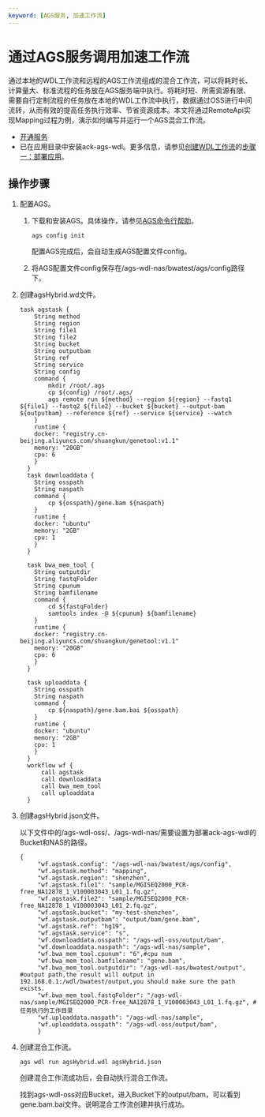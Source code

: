 ```yaml
---
keyword: [AGS服务, 加速工作流]
---
```


# 通过AGS服务调用加速工作流

通过本地的WDL工作流和远程的AGS工作流组成的混合工作流，可以将耗时长、计算量大、标准流程的任务放在AGS服务端中执行。将耗时短、所需资源有限、需要自行定制流程的任务放在本地的WDL工作流中执行，数据通过OSS进行中间流转，从而有效的提高任务执行效率、节省资源成本。本文将通过RemoteApi实现Mapping过程为例，演示如何编写并运行一个AGS混合工作流。

-   [开通服务](https://common-buy.aliyun.com/?commodityCode=csk_gspayasgo_public_cn#/buy)
-   已在应用目录中安装ack-ags-wdl。更多信息，请参见[创建WDL工作流](/cn.zh-CN/基因计算服务AGS用户指南/WDL工作流/创建WDL工作流.md)的[步骤一：部署应用](/cn.zh-CN/基因计算服务AGS用户指南/WDL工作流/创建WDL工作流.mdsection_50p_xvd_2by)。

## 操作步骤

1.  配置AGS。

    1.  下载和安装AGS。具体操作，请参见[AGS命令行帮助](/cn.zh-CN/基因计算服务AGS用户指南/AGS工作流/AGS命令行帮助.md)。

        ```
        ags config init
        ```

        配置AGS完成后，会自动生成AGS配置文件config。

    2.  将AGS配置文件config保存在/ags-wdl-nas/bwatest/ags/config路径下。

2.  创建agsHybrid.wd文件。

    ```
    task agstask {
        String method
        String region
        String file1
        String file2
        String bucket
        String outputbam
        String ref
        String service
        String config
        command {
            mkdir /root/.ags
            cp ${config} /root/.ags/
            ags remote run ${method} --region ${region} --fastq1 ${file1} --fastq2 ${file2} --bucket ${bucket} --output-bam ${outputbam} --reference ${ref} --service ${service} --watch
        }
        runtime {
        docker: "registry.cn-beijing.aliyuncs.com/shuangkun/genetool:v1.1"
        memory: "20GB"
        cpu: 6
        }
      }
      task downloaddata {
        String osspath
        String naspath
        command {
            cp ${osspath}/gene.bam ${naspath}
        }
        runtime {
        docker: "ubuntu"
        memory: "2GB"
        cpu: 1
        }  
      }
      
      task bwa_mem_tool {
        String outputdir
        String fastqFolder
        String cpunum
        String bamfilename
        command {
            cd ${fastqFolder}
            samtools index -@ ${cpunum} ${bamfilename}
        }
        runtime {
        docker: "registry.cn-beijing.aliyuncs.com/shuangkun/genetool:v1.1"
        memory: "20GB"
        cpu: 6
        }
      }
      
      task uploaddata {
        String osspath
        String naspath
        command {
            cp ${naspath}/gene.bam.bai ${osspath}
        }
        runtime {
        docker: "ubuntu"
        memory: "2GB"
        cpu: 1
        }  
      }
      workflow wf {
          call agstask
          call downloaddata
          call bwa_mem_tool
          call uploaddata
      } 
    ```

3.  创建agsHybrid.json文件。

    以下文件中的/ags-wdl-oss/、/ags-wdl-nas/需要设置为部署ack-ags-wdl的Bucket和NAS的路径。

    ```
    {
         "wf.agstask.config": "/ags-wdl-nas/bwatest/ags/config",
         "wf.agstask.method": "mapping",
         "wf.agstask.region": "shenzhen",
         "wf.agstask.file1": "sample/MGISEQ2000_PCR-free_NA12878_1_V100003043_L01_1.fq.gz",
         "wf.agstask.file2": "sample/MGISEQ2000_PCR-free_NA12878_1_V100003043_L01_2.fq.gz",
         "wf.agstask.bucket": "my-test-shenzhen",
         "wf.agstask.outputbam": "output/bam/gene.bam",
         "wf.agstask.ref": "hg19",
         "wf.agstask.service": "s",
         "wf.downloaddata.osspath": "/ags-wdl-oss/output/bam",
         "wf.downloaddata.naspath": "/ags-wdl-nas/sample",
         "wf.bwa_mem_tool.cpunum": "6",#cpu num
         "wf.bwa_mem_tool.bamfilename": "gene.bam",
         "wf.bwa_mem_tool.outputdir": "/ags-wdl-nas/bwatest/output", #output path,the result will output in 192.168.0.1:/wdl/bwatest/output,you should make sure the path exists.
         "wf.bwa_mem_tool.fastqFolder": "/ags-wdl-nas/sample/MGISEQ2000_PCR-free_NA12878_1_V100003043_L01_1.fq.gz", #任务执行的工作目录
         "wf.uploaddata.naspath": "/ags-wdl-nas/sample",
         "wf.uploaddata.osspath": "/ags-wdl-oss/output/bam",
         }   
    ```

4.  创建混合工作流。

    ```
    ags wdl run agsHybrid.wdl agsHybrid.json
    ```

    创建混合工作流成功后，会自动执行混合工作流。

    找到ags-wdl-oss对应Bucket，进入Bucket下的output/bam，可以看到gene.bam.bai文件。说明混合工作流创建并执行成功。


